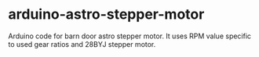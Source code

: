 # arduino-astro-stepper-motor
Arduino code for barn door astro stepper motor. It uses RPM value specific to used gear ratios and 28BYJ stepper motor. 
